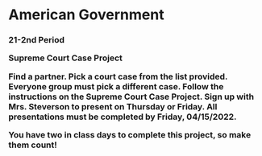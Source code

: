 <h1>American Government</h1>

<h3>21-2nd Period<h/3>

  
  
<p>Supreme Court Case Project

Find a partner.  Pick a court case from the list provided.  Everyone group must pick a different case.  Follow the instructions on the Supreme Court Case Project.  Sign up with Mrs. Steverson to present on Thursday or Friday.  All presentations must be completed by Friday, 04/15/2022.  

  You have two in class days to complete this project, so make them count!</p>
